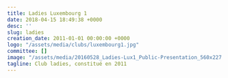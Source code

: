 ```yaml
---
title: Ladies Luxembourg 1
date: 2018-04-15 18:49:38 +0000
desc: ''
slug: ladies
creation_date: 2011-01-01 00:00:00 +0000
logo: "/assets/media/clubs/luxembourg1.jpg"
committee: []
image: "/assets/media/20160528_Ladies-Lux1_Public-Presentation_560x227.jpg"
tagline: Club ladies, constitué en 2011
---
```

